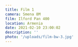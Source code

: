 ```yaml
---
title: Film 1
camera: Smena 8M
film: Ilford Pan 400
location: Armenia
date: 2021-02-10 23:00:02
description: ''
photo: '/uploads/film-bw-3.jpg'
---
```

